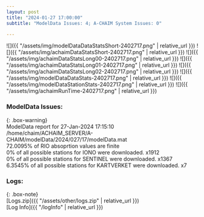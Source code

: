 ```yaml
---
layout: post
title: "2024-01-27 17:00:00"
subtitle: "ModelData Issues: 4; A-CHAIM System Issues: 0"

---
```


![]({{ "/assets/img/modelDataDataStatsShort-2402717.png" | relative_url }})
![]({{ "/assets/img/achaimDataStatsShort-2402717.png" | relative_url }})
![]({{ "/assets/img/achaimDataStatsLong00-2402717.png" | relative_url }})
![]({{ "/assets/img/achaimDataStatsLong01-2402717.png" | relative_url }})
![]({{ "/assets/img/achaimDataStatsLong02-2402717.png" | relative_url }})
![]({{ "/assets/img/modelDataDataStats-2402717.png" | relative_url }})
![]({{ "/assets/img/modelDataStationStats-2402717.png" | relative_url }})
![]({{ "/assets/img/achaimRunTime-2402717.png" | relative_url }})


### ModelData Issues:  
  
{: .box-warning}  
 ModelData report for 27-Jan-2024 17:15:10   
 /home/chaim/ACHAIM_SERVER/A-CHAIM/modelData/2024/027/17/modelData.mat   
 72.0095% of RIO absoprtion values are finite   
 0% of all possible stations for IONO were downloaded. x1912   
 0% of all possible stations for SENTINEL were downloaded. x1367   
 6.3545% of all possible stations for KARTVERKET were downloaded. x7   
  


### Logs:  
  
{: .box-note}  
[Logs.zip]({{ "/assets/other/logs.zip" | relative_url }})  
[Log Info]({{ "/logInfo" | relative_url }})  
